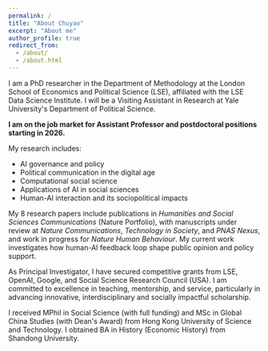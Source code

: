 ```yaml
---
permalink: /
title: "About Chuyao"
excerpt: "About me"
author_profile: true
redirect_from: 
  - /about/
  - /about.html
---
```


I am a PhD researcher in the Department of Methodology at the London School of Economics and Political Science (LSE), affiliated with the LSE Data Science Institute. I will be a Visiting Assistant in Research at Yale University's Department of Political Science. 

**I am on the job market for Assistant Professor and postdoctoral positions starting in 2026.**

My research includes:
- AI governance and policy
- Political communication in the digital age
- Computational social science
- Applications of AI in social sciences
- Human-AI interaction and its sociopolitical impacts

My 8 research papers include publications in *Humanities and Social Sciences Communications* (Nature Portfolio), with manuscripts under review at *Nature Communications*, *Technology in Society*, and *PNAS Nexus*, and work in progress for *Nature Human Behaviour*. My current work investigates how human-AI feedback loop shape public opinion and policy support.

As Principal Investigator, I have secured competitive grants from LSE, OpenAI, Google, and Social Science Research Council (USA). I am committed to excellence in teaching, mentorship, and service, particularly in advancing innovative, interdisciplinary and socially impactful scholarship.

I received MPhil in Social Science (with full funding) and MSc in Global China Studies (with Dean's Award) from Hong Kong University of Science and Technology. I obtained BA in History (Economic History) from Shandong University.
